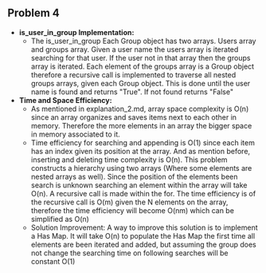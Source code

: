 ## Problem 4

* **is_user_in_group Implementation:**
    * The is_user_in_group Each Group object has two arrays. Users array and groups array. Given a user name the users 
    array is iterated searching for that user. If the user not in that array then the groups array is iterated. 
    Each element of the groups array is a Group object therefore a recursive call is implemented to traverse all nested 
    groups arrays, given each Group object. This is done until the user name is found and returns "True". If not found 
    returns "False"
* **Time and Space Efficiency:** 
    * As mentioned in explanation_2.md, array space complexity is O(n) since an array organizes and saves items next to 
    each other in memory. Therefore the more elements in an array the bigger space in memory associated to it.
    * Time efficiency for searching and appending is O(1) since each item has an index given its position at the array.
     And as mention before, inserting and deleting time complexity is O(n). This problem constructs a hierarchy using 
     two arrays (Where some elements are nested arrays as well). Since the position of the elements been search is 
     unknown searching an element within the array will take O(n). A recursive call is made within the for. The time 
     efficiency is of the recursive call is O(m) given the N elements on the array, therefore the time efficiency will 
     become O(nm) which can be simplified as O(n)
    * Solution Improvement: A way to improve this solution is to implement a Has Map. It will take O(n) to populate the 
    Has Map the first time all elements are been iterated and added, but assuming the group does not change the 
    searching time on following searches will be constant O(1)